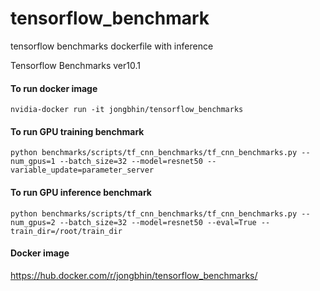 # tensorflow_benchmark
tensorflow benchmarks dockerfile with inference

Tensorflow Benchmarks ver10.1

#### To run docker image
```shell
nvidia-docker run -it jongbhin/tensorflow_benchmarks
```
#### To run GPU training benchmark
```shell
python benchmarks/scripts/tf_cnn_benchmarks/tf_cnn_benchmarks.py --num_gpus=1 --batch_size=32 --model=resnet50 --variable_update=parameter_server
```
#### To run GPU inference benchmark
```shell
python benchmarks/scripts/tf_cnn_benchmarks/tf_cnn_benchmarks.py --num_gpus=2 --batch_size=32 --model=resnet50 --eval=True --train_dir=/root/train_dir
```
#### Docker image
https://hub.docker.com/r/jongbhin/tensorflow_benchmarks/
